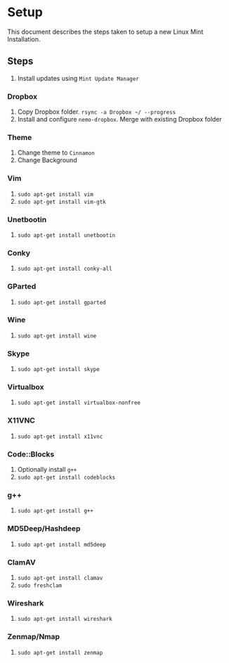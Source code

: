 Setup
=====

This document describes the steps taken to setup a new Linux Mint Installation.

## Steps
1. Install updates using `Mint Update Manager`

### Dropbox
1. Copy Dropbox folder. `rsync -a Dropbox ~/ --progress`
1. Install and configure `nemo-dropbox`. Merge with existing Dropbox folder

### Theme
1. Change theme to `Cinnamon`
1. Change Background

### Vim
1. `sudo apt-get install vim`
1. `sudo apt-get install vim-gtk`

### Unetbootin
1. `sudo apt-get install unetbootin`

### Conky
1. `sudo apt-get install conky-all`

### GParted
1. `sudo apt-get install gparted`

### Wine
1. `sudo apt-get install wine`

### Skype
1. `sudo apt-get install skype`

### Virtualbox
1. `sudo apt-get install virtualbox-nonfree`

### X11VNC
1. `sudo apt-get install x11vnc`

### Code::Blocks
1. Optionally install `g++`
1. `sudo apt-get install codeblocks`

### g++
1. `sudo apt-get install g++`

### MD5Deep/Hashdeep
1. `sudo apt-get install md5deep`

### ClamAV
1. `sudo apt-get install clamav`
1. `sudo freshclam`

### Wireshark
1. `sudo apt-get install wireshark`

### Zenmap/Nmap
1. `sudo apt-get install zenmap`

